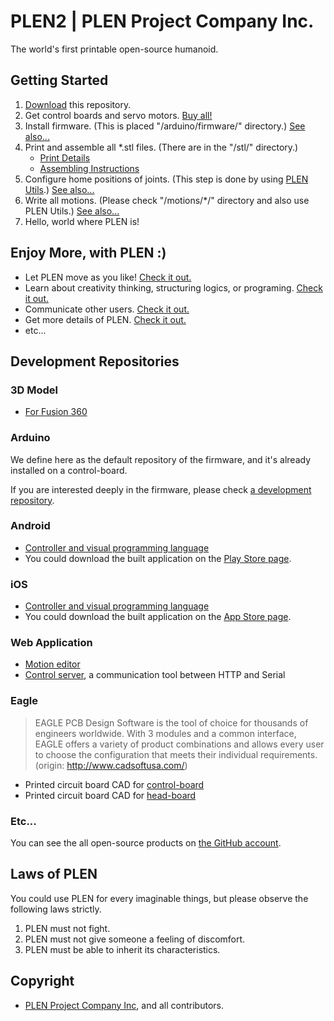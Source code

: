 PLEN2 | PLEN Project Company Inc.
===============================================================================

The world's first printable open-source humanoid.


## Getting Started
1. [Download](https://github.com/plenprojectcompany/PLEN2/archive/master.zip) this repository.
2. Get control boards and servo motors. [Buy all!](https://plen.jp/shop/)
3. Install firmware. (This is placed "/arduino/firmware/" directory.)
   [See also...](https://plen.jp/playground/wiki/tutorials/plen2/firmware)
4. Print and assemble all *.stl files. (There are in the "/stl/" directory.)
    - [Print Details](http://plen.jp/playground/wiki/specifications/index.html)
    - [Assembling Instructions](https://plen.jp/playground/wiki/tutorials/index.html)
5. Configure home positions of joints. (This step is done by using
   [PLEN Utils](https://github.com/plenprojectcompany/plen-ControlServer/releases).)
   [See also...](https://plen.jp/playground/wiki/tutorials/plen2/tune)
6. Write all motions. (Please check "/motions/*/" directory and also use PLEN Utils.)
   [See also...](https://plen.jp/playground/wiki/tutorials/plen2/motion)
7. Hello, world where PLEN is!


## Enjoy More, with PLEN :)
- Let PLEN move as you like! [Check it out.](https://plen.jp/playground/motion-editor/)
- Learn about creativity thinking, structuring logics, or programing. [Check it out.](https://plen.jp/playground/scenography/)
- Communicate other users. [Check it out.](https://plen.jp/playground/forum/)
- Get more details of PLEN. [Check it out.](https://plen.jp/playground/wiki/)
- etc...


## Development Repositories
### 3D Model
- [For Fusion 360](https://github.com/plenprojectcompany/plen-3DModel_Fusion360)

### Arduino
We define here as the default repository of the firmware,
and it's already installed on a control-board.

If you are interested deeply in the firmware, please check
[a development repository](https://github.com/plenprojectcompany/plen-Firmware_Arduino).

### Android
- [Controller and visual programming language](https://github.com/plenprojectcompany/plen-Scenography_Android)
- You could download the built application on the [Play Store page](https://play.google.com/store/apps/details?id=jp.plen.scenography).

### iOS
- [Controller and visual programming language](https://github.com/plenprojectcompany/plen-Scenography_iOS)
- You could download the built application on the [App Store page](https://itunes.apple.com/gb/app/scenography/id1104624847?mt=8).

### Web Application
- [Motion editor](https://github.com/plenprojectcompany/plen-MotionEditor_Web)
- [Control server](https://github.com/plenprojectcompany/plen-ControlServer), a communication tool between HTTP and Serial

### Eagle
> EAGLE PCB Design Software is the tool of choice for thousands of engineers worldwide.
> With 3 modules and a common interface, EAGLE offers a variety of product combinations
> and allows every user to choose the configuration that meets their individual requirements.
> (origin: http://www.cadsoftusa.com/)

- Printed circuit board CAD for [control-board](https://github.com/plenprojectcompany/plen-ControlBoard)
- Printed circuit board CAD for [head-board](https://github.com/plenprojectcompany/plen-HeadBoard)

### Etc...
You can see the all open-source products on [the GitHub account](https://github.com/plenprojectcompany).


## Laws of PLEN
You could use PLEN for every imaginable things, but please observe the following laws strictly.

1. PLEN must not fight.
2. PLEN must not give someone a feeling of discomfort.
3. PLEN must be able to inherit its characteristics.


## Copyright
- [PLEN Project Company Inc](https://plen.jp/), and all contributors.
